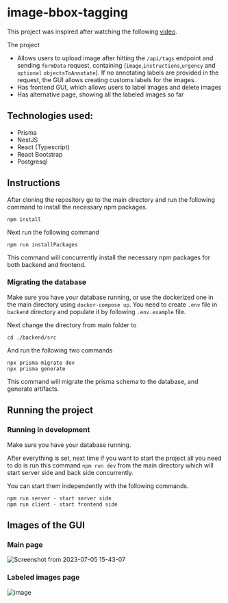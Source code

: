 # image-bbox-tagging

This project was inspired after watching the following [video](https://www.youtube.com/watch?v=HTXTVfBCeSY).

The project
- Allows users to upload image after hitting the ``/api/tags`` endpoint and sending ``formData`` request, containing (``image``,``instructions``,``urgency`` and ```optional``` ``objectsToAnnotate``). If no annotating labels are provided in the request, the GUI allows creating customs labels for the images.
- Has frontend GUI, which allows users to label images and delete images
- Has alternative page, showing all the labeled images so far

## Technologies used:

- Prisma
- NestJS
- React (Typescript)
- React Bootstrap
- Postgresql

## Instructions

After cloning the repository go to the main directory and run the following command to install the necessary npm packages.

```
npm install
```

Next run the following command

```
npm run installPackages
```

This command will concurrently install the necessary npm packages for both backend and frontend.

### Migrating the database

Make sure you have your database running, or use the dockerized one in the main directory using `docker-compose up`.
You need to create `.env` file in `backend` directory and populate it by following `.env.example` file. </br>

Next change the directory from main folder to

```
cd ./backend/src
```

And run the following two commands

```
npx prisma migrate dev
npx prisma generate
```

This command will migrate the prisma schema to the database, and generate artifacts.

## Running the project

### Running in development

Make sure you have your database running.

After everything is set, next time if you want to start the project all you need to do is run this command `npm run dev`
from the main directory which will start server side and back side concurrently.

You can start them independently with the following commands.

```
npm run server - start server side
npm run client - start frontend side
```

## Images of the GUI

### Main page
![Screenshot from 2023-07-05 15-43-07](https://github.com/yosko99/image-bbox-tagging/assets/80975936/180fd0a8-76f0-4ed5-93e1-909ed07fda50)

### Labeled images page
![image](https://github.com/yosko99/image-bbox-tagging/assets/80975936/2eb08d5d-9d84-4815-8cb2-ddb5c66dd4d5)


